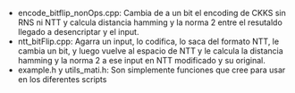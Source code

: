- encode_bitflip_nonOps.cpp: Cambia de a un bit el encoding de CKKS sin RNS ni NTT y calcula distancia hamming y la norma 2
entre el resutaldo llegado a desencriptar y el input.
- ntt_bitFlip.cpp: Agarra un input, lo codifica, lo saca del formato NTT, le cambia un bit, y luego vuelve al espacio de NTT y
le calcula la distancia hamming y la norma 2 a ese input en NTT modificado y su original.
- example.h y utils_mati.h: Son simplemente funciones que cree para usar en los diferentes scripts
